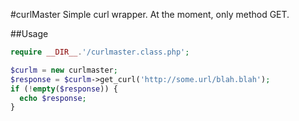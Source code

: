 #curlMaster
Simple curl wrapper. At the moment, only method GET.

##Usage

```php
require __DIR__.'/curlmaster.class.php';

$curlm = new curlmaster;
$response = $curlm->get_curl('http://some.url/blah.blah');
if (!empty($response)) {
  echo $response;
}
```